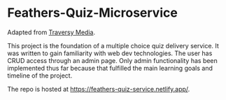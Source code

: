 # Feathers-Quiz-Microservice #
Adapted from <a href='https://www.youtube.com/watch?v=8y33WCVkLwc'>Traversy Media</a>.

This project is the foundation of a multiple choice quiz delivery service.
It was written to gain familiarity with web dev technologies.
The user has CRUD access through an admin page.
Only admin functionality has been implemented thus far because that fulfilled the main learning goals and timeline of the project.

The repo is hosted at https://feathers-quiz-service.netlify.app/.
